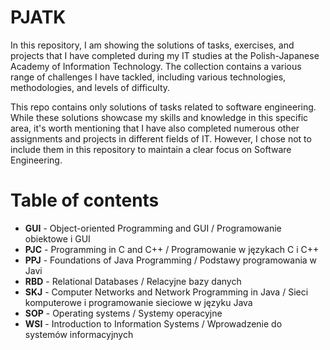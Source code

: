 # PJATK

In this repository, I am showing the solutions of tasks, exercises, and projects that I have completed during my IT studies at the Polish-Japanese Academy of Information Technology. The collection contains a various range of challenges I have tackled, including various technologies, methodologies, and levels of difficulty.

This repo contains only solutions of tasks related to software engineering. While these solutions showcase my skills and knowledge in this specific area, it's worth mentioning that I have also completed numerous other assignments and projects in different fields of IT. However, I chose not to include them in this repository to maintain a clear focus on Software Engineering.


# Table of contents

- **GUI** - Object-oriented Programming and GUI / Programowanie obiektowe i GUI
- **PJC** - Programming in C and C++ / Programowanie w językach C i C++
- **PPJ** - Foundations of Java Programming / Podstawy programowania w Javi
- **RBD** - Relational Databases / Relacyjne bazy danych
- **SKJ** - Computer Networks and Network Programming in Java / Sieci komputerowe i programowanie sieciowe w języku Java
- **SOP** - Operating systems / Systemy operacyjne
- **WSI** - Introduction to Information Systems / Wprowadzenie do systemów informacyjnych



